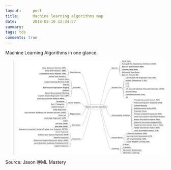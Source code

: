 ```yaml
---
layout:     post
title:      Machine learning algorithms map
date:       2018-02-10 12:34:57
summary:   
tags: tds
comments: true
---
```



Machine Learning Algorithms in one glance.

<!--break-->


> ![mlalgo](/images/MachineLearningAlgorithms.png) 

Source: Jason @ML Mastery 